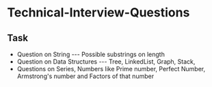 # Technical-Interview-Questions
## Task
- Question on String --- Possible substrings on length
- Question on Data Structures --- Tree, LinkedList, Graph, Stack, 
- Questions on Series, Numbers like Prime number, Perfect Number, Armstrong's number and Factors of that number
